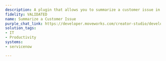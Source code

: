 ```yaml
---
description: A plugin that allows you to summarize a customer issue in ServiceNow.
fidelity: VALIDATED
name: Summarize a Customer Issue
purple_chat_link: https://developer.moveworks.com/creator-studio/developer-tools/purple-chat/?conversation=%7B%22messages%22%3A%5B%7B%22parts%22%3A%5B%7B%22richText%22%3A%22I+want+to+summarize+a+customer+issue+in+ServiceNow.%22%7D%5D%2C%22role%22%3A%22user%22%7D%2C%7B%22parts%22%3A%5B%7B%22richText%22%3A%22Okay%2C+I+can+help+with+that.+What+is+the+case+number+you%27d+like+to+summarize%3F%22%7D%5D%2C%22role%22%3A%22assistant%22%7D%2C%7B%22parts%22%3A%5B%7B%22richText%22%3A%22%3Cp%3ECase+CS0012345%3C%2Fp%3E%22%7D%5D%2C%22role%22%3A%22user%22%7D%2C%7B%22parts%22%3A%5B%7B%22richText%22%3A%22Here%27s+a+summary+of+the+case%3A%22%7D%2C%7B%22citations%22%3A%5B%7B%22citationTitle%22%3A%22Case+CS0012345%22%2C%22connectorName%22%3A%22servicenow%22%7D%5D%7D%2C%7B%22richText%22%3A%22%3Cp%3EIn+summary%2C+the+customer+is+experiencing+difficulties+with+their+order%2C+specifically+regarding+a+delay+in+shipment+and+some+damaged+items+upon+arrival.+They+are+seeking+immediate+assistance+to+resolve+these+issues+and+ensure+they+receive+the+products+in+good+condition+as+soon+as+possible.+This+case+is+critical+due+to+the+potential+impact+on+customer+satisfaction+and+the+need+for+prompt+action.%3C%2Fp%3E%22%7D%5D%2C%22role%22%3A%22assistant%22%7D%5D%7D
solution_tags:
- IT
- Productivity
systems:
- servicenow

---
```


